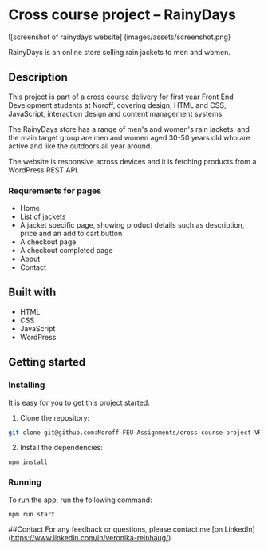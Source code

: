 # Cross course project – RainyDays

![screenshot of rainydays website] (images/assets/screenshot.png)

RainyDays is an online store selling rain jackets to men and women.

## Description

This project is part of a cross course delivery for first year Front End Development students at Noroff, covering design, HTML and CSS, JavaScript, interaction design and content management systems.

The RainyDays store has a range of men's and women's rain jackets, and the main target group are men and women aged 30-50 years old who are active and like the outdoors all year around.

The website is responsive across devices and it is fetching products from a WordPress REST API.

### Requrements for pages

- Home
- List of jackets
- A jacket specific page, showing product details such as description, price and an add to cart button
- A checkout page
- A checkout completed page
- About
- Contact

## Built with

- HTML
- CSS
- JavaScript
- WordPress

## Getting started

### Installing

It is easy for you to get this project started:

1. Clone the repository:

```bash
git clone git@github.com:Noroff-FEU-Assignments/cross-course-project-VReinhaug
```

2. Install the dependencies:

```
npm install
```

### Running

To run the app, run the following command:

```
npm run start
```

##Contact
For any feedback or questions, please contact me [on LinkedIn] (https://www.linkedin.com/in/veronika-reinhaug/).
